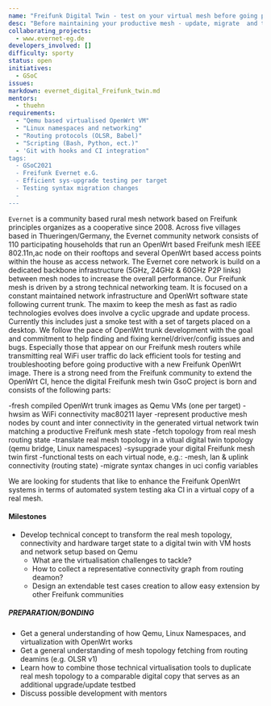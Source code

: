 ```yaml
---
name: "Freifunk Digital Twin - test on your virtual mesh before going productive"
desc: "Before maintaining your productive mesh - update, migrate  and troubleshoot within your virtualized Freifunk mesh"
collaborating_projects:
  - www.evernet-eg.de
developers_involved: []
difficulty: sporty
status: open
initiatives:
  - GSoC
issues:
markdown: evernet_digital_Freifunk_twin.md
mentors:
  - thuehn
requirements:
  - "Qemu based virtualised OpenWrt VM"
  - "Linux namespaces and networking"
  - "Routing protocols (OLSR, Babel)"
  - "Scripting (Bash, Python, ect.)"
  - 'Git with hooks and CI integration"
tags:
  - GSoC2021
  - Freifunk Evernet e.G.
  - Efficient sys-upgrade testing per target
  - Testing syntax migration changes
  -
---
```


`Evernet` is a community based rural mesh network based on Freifunk principles organizes as a cooperative since 2008.
Across five villages based in Thueringen/Germany, the Evernet community network
consists of 110 participating households that run an OpenWrt based Freifunk
mesh IEEE 802.11n,ac node on their rooftops and several OpenWrt based access points
within the house as access network. The Evernet core network is build on a dedicated backbone
infrastructure (5GHz, 24GHz & 60GHz P2P links) between mesh nodes to increase the overall performance.
Our Freifunk mesh is driven by a strong technical networking team. It is focused on a
constant maintained network infrastructure and OpenWrt software state following current trunk.
The maxim to keep the  mesh as fast as radio technologies evolves does involve a cyclic 
upgrade and update process. Currently this includes just a smoke test with a set
of targets placed on a desktop. We follow the pace of OpenWrt trunk development
with the goal and commitment to help finding and fixing kernel/driver/config
issues and bugs. Especially those that appear on our Freifunk mesh routers while
transmitting real WiFi user traffic do lack efficient tools for testing and
troubleshooting before going productive with a new Freifunk OpenWrt image. There
is a strong need from the Freifunk community to extend the OpenWrt CI, hence the
digital Freifunk mesh twin GsoC project is born and consists of the following parts:

-fresh compiled OpenWrt trunk images as Qemu VMs (one per target)
-hwsim as WiFi connectivity mac80211 layer
-represent productive mesh nodes by count and inter connectivity in the generated
virtual network twin matching a productive Freifunk mesh state
-fetch topology from real mesh routing state
-translate real mesh topology in a vitual digital twin topology (qemu bridge, Linux namespaces)
-sysupgrade your digital Freifunk mesh twin first
-functional tests on each virtual node, e.g.:
  -mesh, lan & uplink connectivity (routing state)
  -migrate syntax changes in uci config variables

We are looking for students that like to enhance the Freifunk OpenWrt systems
in terms of automated system testing aka CI in a virtual copy of a real mesh.

#### Milestones

* Develop technical concept to transform the real mesh topology, connectivity and 
hardware target state to a digital twin with VM hosts and network setup based on Qemu
  * What are the virtualisation challenges to tackle?
  * How to collect a representative connectivity graph from routing deamon?
  * Design an extendable test cases creation to allow easy extension by other Freifunk communities


##### PREPARATION/BONDING

* Get a general understanding of how Qemu, Linux Namespaces, and virtualization with OpenWrt works
* Get a general understanding of mesh topology fetching from routing deamins (e.g. OLSR v1)
* Learn how to combine those technical virtualisation tools to duplicate real mesh topology to a comparable digital copy that serves as an additional upgrade/update testbed
* Discuss possible development with mentors
